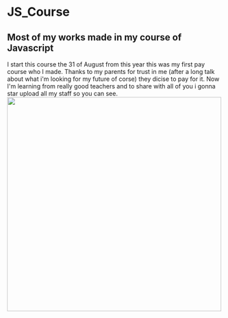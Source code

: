 # JS_Course
<h2>Most of my works made in my course of Javascript</h2>
I start this course the 31 of August from this year this was my first pay course who I made. Thanks to my parents for trust in me (after a long talk about what i'm looking for my future of corse) they dicise to pay for it. Now I'm learning from really good teachers and to share with all of you i gonna star upload all my staff so you can see. 
<img width="500px" src="https://elearningindustry.com/wp-content/uploads/2019/12/the-importance-of-javascript-in-elearning.jpg" />
